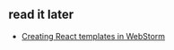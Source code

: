 ## read it later
- [Creating React templates in WebStorm](http://davidboyne.co.uk/2016/05/24/react-templates-in-webstorm.html)

